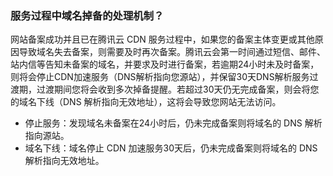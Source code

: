 
### 服务过程中域名掉备的处理机制？
网站备案成功并且已在腾讯云 CDN 服务过程中，如果您的备案主体变更或其他原因导致域名失去备案，则需要及时再次备案。腾讯云会第一时间通过短信、邮件、站内信等告知未备案的域名，并要求及时进行备案，若逾期24小时未及时备案，则将会停止CDN加速服务（DNS解析指向您源站），并保留30天DNS解析服务过渡期，过渡期间您将会收到多次掉备提醒。若超过30天仍无完成备案，则会将您的域名下线（DNS 解析指向无效地址），这将会导致您网站无法访问。
- 停止服务：发现域名未备案在24小时后，仍未完成备案则将域名的 DNS 解析指向源站。
- 域名下线：域名停止 CDN 加速服务30天后，仍未完成备案则将域名的 DNS 解析指向无效地址。
